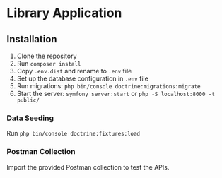 # Library Application

## Installation

1. Clone the repository
2. Run `composer install`
3. Copy `.env.dist` and rename to `.env` file
4. Set up the database configuration in `.env` file
5. Run migrations: `php bin/console doctrine:migrations:migrate`
6. Start the server: `symfony server:start` or `php -S localhost:8000 -t public/`

### Data Seeding

Run `php bin/console doctrine:fixtures:load`

### Postman Collection

Import the provided Postman collection to test the APIs.
